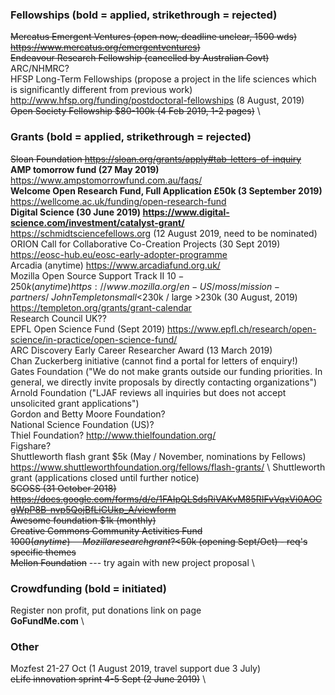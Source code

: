 ### Fellowships (bold = applied, strikethrough = rejected)
~~Mercatus Emergent Ventures (open now, deadline unclear, 1500 wds) https://www.mercatus.org/emergentventures)~~ \
~~Endeavour Research Fellowship (cancelled by Australian Govt)~~ \
ARC/NHMRC? \
HFSP Long-Term Fellowships (propose a project in the life sciences which is significantly different from previous work) http://www.hfsp.org/funding/postdoctoral-fellowships (8 August, 2019) \
~~Open Society Fellowship $80-100k (4 Feb 2019, 1-2 pages)~~ \

### Grants (bold = applied, strikethrough = rejected)
~~Sloan Foundation https://sloan.org/grants/apply#tab-letters-of-inquiry~~ \
**AMP tomorrow fund (27 May 2019)** https://www.ampstomorrowfund.com.au/faqs/ \
**Welcome Open Research Fund, Full Application £50k (3 September 2019)** https://wellcome.ac.uk/funding/open-research-fund \
**Digital Science (30 June 2019) https://www.digital-science.com/investment/catalyst-grant/** \
https://schmidtsciencefellows.org (12 August 2019, need to be nominated) \
ORION Call for Collaborative Co-Creation Projects (30 Sept 2019) \
https://eosc-hub.eu/eosc-early-adopter-programme \
Arcadia (anytime) https://www.arcadiafund.org.uk/ \
Mozilla Open Source Support Track II $10-250k (anytime) https://www.mozilla.org/en-US/moss/mission-partners/ \
John Templeton small <$230k / large >230k (30 August, 2019) https://templeton.org/grants/grant-calendar \
Research Council UK?? \
EPFL Open Science Fund (Sept 2019) https://www.epfl.ch/research/open-science/in-practice/open-science-fund/ \
ARC Discovery Early Career Researcher Award (13 March 2019) \
Chan Zuckerberg initiative (cannot find a portal for letters of enquiry!) \
Gates Foundation ("We do not make grants outside our funding priorities. In general, we directly invite proposals by directly contacting organizations") \
Arnold Foundation ("LJAF reviews all inquiries but does not accept unsolicited grant applications") \
Gordon and Betty Moore Foundation? \
National Science Foundation (US)? \
Thiel Foundation? http://www.thielfoundation.org/ \
Figshare? \
Shuttleworth flash grant $5k (May / November, nominations by Fellows) https://www.shuttleworthfoundation.org/fellows/flash-grants/ \ 
Shuttleworth grant (applications closed until further notice)  \
~~SCOSS (31 October 2018) https://docs.google.com/forms/d/e/1FAIpQLSdsRiVAKvM85RIFvVqxVi0AOCgWpP8B-nvp5QojBfLiGUkp_A/viewform~~ \
~~Awesome foundation $1k (monthly)~~ \
~~Creative Commons Community Activities Fund $1000 (anytime)~~ \
~~Mozilla research grant? <$50k (opening Sept/Oct) - req's specific themes~~ \
~~Mellon Foundation~~ --- try again with new project proposal \

### Crowdfunding (bold = initiated)
Register non profit, put donations link on page \
**GoFundMe.com** \

### Other
Mozfest 21-27 Oct (1 August 2019, travel support due 3 July) \
~~eLife innovation sprint 4-5 Sept (2 June 2019)~~ \
